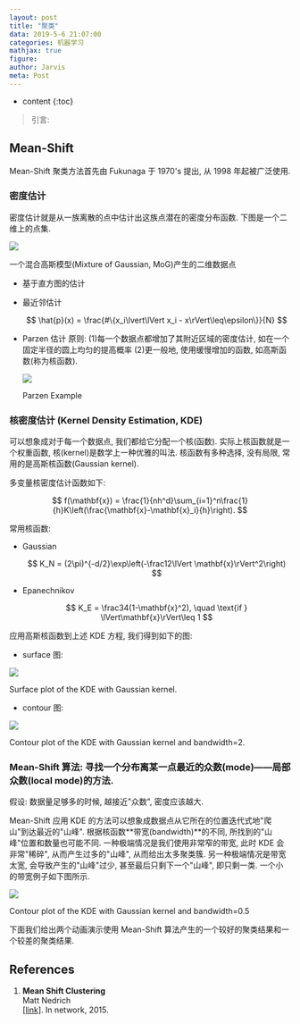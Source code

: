 ```yaml
---
layout: post
title: "聚类"
data: 2019-5-6 21:07:00
categories: 机器学习
mathjax: true
figure: 
author: Jarvis
meta: Post
---
```


* content
{:toc}

> 引言: 



<!-- <div class="polaroid">
    <img class="cool-img" src="/images/2018/12/FlowNet-4.jpg" FlowNet/>
    <div class="container">
        <a href="https://en.wikipedia.org/wiki/Optical_flow">Opical Flow</a>
    </div>
</div> -->

## Mean-Shift

Mean-Shift 聚类方法首先由 Fukunaga 于 1970's 提出, 从 1998 年起被广泛使用. 

### 密度估计

密度估计就是从一族离散的点中估计出这族点潜在的密度分布函数. 下图是一个二维上的点集.

<div class="polaroid">
    <img class="cool-img" src="/images/2019/05/cluster-1.jpg" Cluster/>
    <div class="container">
        <p>一个混合高斯模型(Mixture of Gaussian, MoG)产生的二维数据点</p>
    </div>
</div>

* 基于直方图的估计
* 最近邻估计
  
  $$
  \hat{p}(x) = \frac{#\{x_i\lvert\lVert x_i - x\rVert\leq\epsilon\}}{N}
  $$

* Parzen 估计
  原则: (1)每一个数据点都增加了其附近区域的密度估计, 如在一个固定半径的圆上均匀的提高概率 (2)更一般地, 使用缓慢增加的函数, 如高斯函数(称为核函数).
  
  <div class="polaroid">
    <img class="cool-img" src="/images/2019/05/cluster-0.jpg" Cluster/>
    <div class="container">
        <p>Parzen Example</p>
    </div>
  </div>

### 核密度估计 (Kernel Density Estimation, KDE)

可以想象成对于每一个数据点, 我们都给它分配一个核(函数). 实际上核函数就是一个权重函数, 核(kernel)是数学上一种优雅的叫法. 核函数有多种选择, 没有局限, 常用的是高斯核函数(Gaussian kernel).

多变量核密度估计函数如下:

$$
f(\mathbf{x}) = \frac{1}{nh^d}\sum_{i=1}^n\frac{1}{h}K\left(\frac{\mathbf{x}-\mathbf{x}_i}{h}\right).
$$

常用核函数:

* Gaussian 
  
  $$
  K_N = (2\pi)^{-d/2}\exp\left(-\frac12\lVert \mathbf{x}\rVert^2\right)
  $$

* Epanechnikov

  $$
  K_E = \frac34(1-\mathbf{x}^2), \quad \text{if } \lVert\mathbf{x}\rVert\leq 1
  $$

应用高斯核函数到上述 KDE 方程, 我们得到如下的图: 

* surface 图:

<div class="polaroid">
    <img class="cool-img" src="/images/2019/05/cluster-2.jpg" Cluster/>
    <div class="container">
        <p>Surface plot of the KDE with Gaussian kernel.</p>
    </div>
</div>

* contour 图:

<div class="polaroid">
    <img class="cool-img" src="/images/2019/05/cluster-3.jpg" Cluster/>
    <div class="container">
        <p>Contour plot of the KDE with Gaussian kernel and bandwidth=2.</p>
    </div>
</div>

### Mean-Shift 算法: 寻找一个分布离某一点最近的众数(mode)——局部众数(local mode)的方法.

假设: 数据量足够多的时候, 越接近"众数", 密度应该越大.

Mean-Shift 应用 KDE 的方法可以想象成数据点从它所在的位置迭代式地"爬山"到达最近的"山峰". 根据核函数**带宽(bandwidth)**的不同, 所找到的"山峰"位置和数量也可能不同. 一种极端情况是我们使用非常窄的带宽, 此时 KDE 会非常"稀碎", 从而产生过多的"山峰", 从而给出太多聚类簇. 另一种极端情况是带宽太宽, 会导致产生的"山峰"过少, 甚至最后只剩下一个"山峰", 即只剩一类. 一个小的带宽例子如下图所示.

<div class="polaroid">
    <img class="cool-img" src="/images/2019/05/cluster-4.jpg" Cluster/>
    <div class="container">
        <p>Contour plot of the KDE with Gaussian kernel and bandwidth=0.5</p>
    </div>
</div>

下面我们给出两个动画演示使用 Mean-Shift 算法产生的一个较好的聚类结果和一个较差的聚类结果.



## References

1. **Mean Shift Clustering**<br />
   Matt Nedrich<br />
   [[link]](https://spin.atomicobject.com/2015/05/26/mean-shift-clustering/). In network, 2015.
